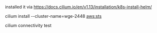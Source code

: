 installed it via https://docs.cilium.io/en/v1.13/installation/k8s-install-helm/

cilium install --cluster-name=wge-2448                                            <aws:sts>

cilium connectivity test
